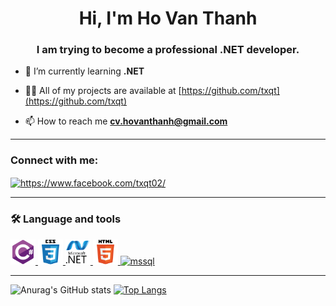 <h1 align="center">Hi, I'm Ho Van Thanh</h1>
<h3 align="center">I am trying to become a professional .NET developer.</h3>

- 🌱 I’m currently learning **.NET**

- 👨‍💻 All of my projects are available at [https://github.com/txqt](https://github.com/txqt)

- 📫 How to reach me **cv.hovanthanh@gmail.com**

------------

<h3 align="left">Connect with me:</h3>
<p align="left">
<a href="https://fb.com/https://www.facebook.com/txqt02/" target="blank"><img align="center" src="https://raw.githubusercontent.com/rahuldkjain/github-profile-readme-generator/master/src/images/icons/Social/facebook.svg" alt="https://www.facebook.com/txqt02/" height="30" width="40" /></a>
</p>

------------

<h3 align="left">🛠 Language and tools</h3>
<p align="left"> <a href="https://www.w3schools.com/cs/" target="_blank" rel="noreferrer"> <img src="https://raw.githubusercontent.com/devicons/devicon/master/icons/csharp/csharp-original.svg" alt="csharp" width="40" height="40"/> </a> <a href="https://www.w3schools.com/css/" target="_blank" rel="noreferrer"> <img src="https://raw.githubusercontent.com/devicons/devicon/master/icons/css3/css3-original-wordmark.svg" alt="css3" width="40" height="40"/> </a> <a href="https://dotnet.microsoft.com/" target="_blank" rel="noreferrer"> <img src="https://raw.githubusercontent.com/devicons/devicon/master/icons/dot-net/dot-net-original-wordmark.svg" alt="dotnet" width="40" height="40"/> </a> <a href="https://www.w3.org/html/" target="_blank" rel="noreferrer"> <img src="https://raw.githubusercontent.com/devicons/devicon/master/icons/html5/html5-original-wordmark.svg" alt="html5" width="40" height="40"/> </a> <a href="https://www.microsoft.com/en-us/sql-server" target="_blank" rel="noreferrer"> <img src="https://www.svgrepo.com/show/303229/microsoft-sql-server-logo.svg" alt="mssql" width="40" height="40"/> </a> </p>

------------


![Anurag's GitHub stats](https://github-readme-stats.vercel.app/api?username=txqt&show_icons=true&theme=merko)
[![Top Langs](https://github-readme-stats.vercel.app/api/top-langs/?username=txqt&show_icons=true&theme=merko)](https://github.com/anuraghazra/github-readme-stats)
